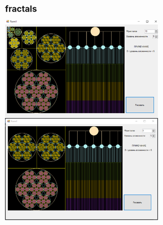# fractals
<img src="https://github.com/Dimokku/fractals/blob/master/fractal.png">
<img src="https://github.com/Dimokku/fractals/blob/master/fractal2.png">

